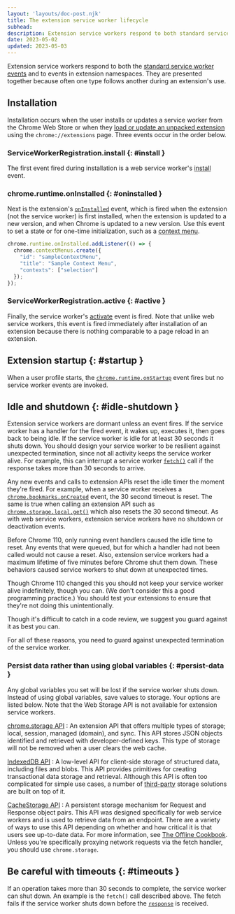 ```yaml
---
layout: 'layouts/doc-post.njk'
title: The extension service worker lifecycle
subhead: 
description: Extension service workers respond to both standard service worker events and events in extension namespaces. They are presented together because often one type follows another during an extension's use.
date: 2023-05-02
updated: 2023-05-03
---
```


Extension service workers respond to both the [standard service worker events](https://developer.mozilla.org/docs/Web/API/ServiceWorkerGlobalScope#events) and to events in extension namespaces. They are presented together because often one type follows another during an extension's use.

## Installation

Installation occurs when the user installs or updates a service worker from the Chrome Web Store or when they [load or update an unpacked extension](/docs/extensions/mv3/getstarted/development-basics/#load-unpacked) using the `chrome://extensions` page. Three events occur in the order below. 

### ServiceWorkerRegistration.install {: #install }

The first event fired during installation is a web service worker's [install](https://developer.mozilla.org/docs/Web/API/ServiceWorkerGlobalScope/install_event) event.

### chrome.runtime.onInstalled {: #oninstalled }

Next is the extension's [`onInstalled`](/docs/extensions/reference/runtime/#event-onInstalled) event, which is fired when the extension (not the service worker) is first installed, when the extension is updated to a new version, and when Chrome is updated to a new version. Use this
event to set a state or for one-time initialization, such as a [context menu](/docs/extensions/reference/contextMenus/).

```js
chrome.runtime.onInstalled.addListener(() => {
  chrome.contextMenus.create({
    "id": "sampleContextMenu",
    "title": "Sample Context Menu",
    "contexts": ["selection"]
  });
});
```
### ServiceWorkerRegistration.active {: #active }

Finally, the  service worker's [activate](https://developer.mozilla.org/docs/Web/API/ServiceWorkerGlobalScope/activate_event) event is fired. Note that unlike web service workers, this event is fired immediately after installation of an extension because there is nothing comparable to a page reload in an extension.

## Extension startup {: #startup }

When a user profile starts, the [`chrome.runtime.onStartup`](/docs/extensions/reference/runtime/#event-onStartup) event fires but no service worker events are invoked.

## Idle and shutdown {: #idle-shutdown }

Extension service workers are dormant unless an event fires. If the service worker has a handler for the fired event, it wakes up, executes it, then goes back to being idle. If the service worker is idle for at least 30 seconds it shuts down. You should design your service worker to be resilient against unexpected termination, since not all activity keeps the service worker alive. For example, this can interrupt a service worker [`fetch()`](https://developer.mozilla.org/docs/Web/API/fetch) call if the response takes more than 30 seconds to arrive.

Any new events and calls to extension APIs reset the idle timer the moment they're fired. For example, when a service worker receives a [`chrome.bookmarks.onCreated`](/docs/extensions/reference/bookmarks/#event-onCreated) event, the 30 second timeout is reset. The same is true when calling an extension API such as [`chrome.storage.local.get()`](/docs/extensions/reference/storage/#property-local) which also resets the 30 second timeout. As with web service workers, extension service workers have no shutdown or deactivation events.

Before Chrome 110, only running event handlers caused the idle time to reset. Any events that were queued, but for which a handler had not been called would not cause a reset. Also, extension service workers had a maximum lifetime of five minutes before Chrome shut them down. These behaviors caused service workers to shut down at unexpected times.

Though Chrome 110 changed this you should not keep your service worker alive indefinitely, though you can. (We don't consider this a good programming practice.) You should test your extensions to ensure that they're not doing this unintentionally.

Though it's difficult to catch in a code review, we suggest you guard against it as best you can.

For all of these reasons, you need to guard against unexpected termination of the service worker.

### Persist data rather than using global variables {: #persist-data }

Any global variables you set will be lost if the service worker shuts down. Instead of using global variables, save values to storage. Your options are listed below. Note that the Web Storage API is not available for extension service workers.

[chrome.storage API](/docs/extensions/reference/storage/)
: An extension API that offers multiple types of storage; local, session, managed (domain), and sync. This API stores JSON objects identified and retrieved with developer-defined keys. This type of storage will not be removed when a user clears the web cache.

[IndexedDB API](https://developer.mozilla.org/docs/Web/API/IndexedDB_API)
: A low-level API for client-side storage of structured data, including files and blobs. This API provides primitives for creating transactional data storage and retrieval. Although this API is often too complicated for simple use cases, a number of [third-party](https://developer.mozilla.org/docs/Web/API/IndexedDB_API#see_also) storage solutions are built on top of it.

[CacheStorage API](https://developer.mozilla.org/docs/Web/API/CacheStorage)
: A persistent storage mechanism for Request and Response object pairs. This API was designed specifically for web service workers and is used to retrieve data from an endpoint. There are a variety of ways to use this API depending on whether and how critical it is that users see up-to-date data. For more information, see [The Offline Cookbook](​​https://web.dev/offline-cookbook). Unless you're specifically proxying network requests via the fetch handler, you should use `chrome.storage`.

## Be careful with timeouts {: #timeouts }

If an operation takes more than 30 seconds to complete, the service worker can shut down. An example is the `fetch()` call described above. The fetch fails if the service worker shuts down before the [`response`](https://developer.mozilla.org/docs/Web/API/Response) is received.
